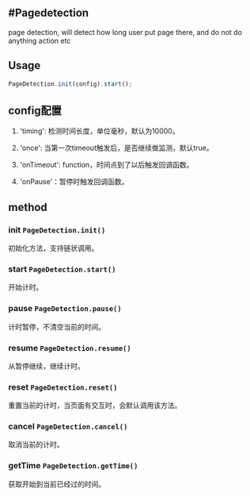 #Pagedetection
----------------
page detection, will detect how long user put page there, and do not do anything action etc

## Usage

```js
PageDetection.init(config).start();
```

## config配置

1. 'timing': 检测时间长度，单位毫秒，默认为10000。

2. 'once': 当第一次timeout触发后，是否继续做监测，默认true。

3. 'onTimeout': function，时间点到了以后触发回调函数。

4. 'onPause'：暂停时触发回调函数。

## method

### init `PageDetection.init()`

 初始化方法，支持链状调用。

### start `PageDetection.start()`

 开始计时。

### pause `PageDetection.pause()`

 计时暂停，不清空当前的时间。

### resume `PageDetection.resume()`

 从暂停继续，继续计时。

### reset `PageDetection.reset()`

 重置当前的计时，当页面有交互时，会默认调用该方法。

### cancel `PageDetection.cancel()`

 取消当前的计时。

### getTime `PageDetection.getTime()`

 获取开始到当前已经过的时间。
